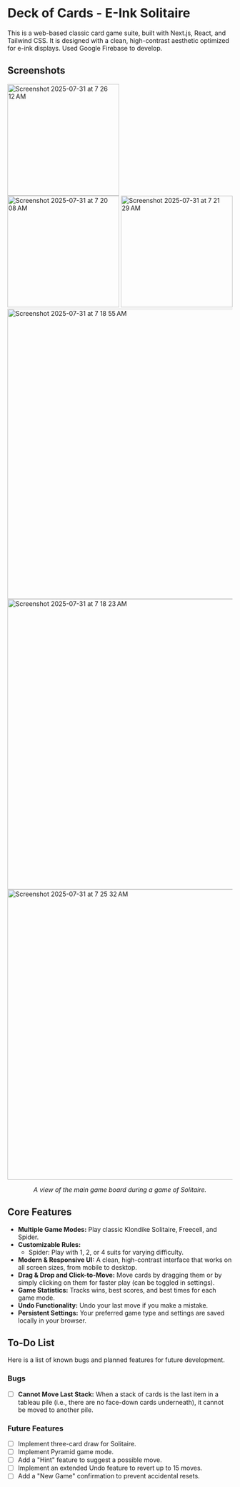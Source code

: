 # Deck of Cards - E-Ink Solitaire

This is a web-based classic card game suite, built with Next.js, React, and Tailwind CSS. It is designed with a clean, high-contrast aesthetic optimized for e-ink displays. Used Google Firebase to develop.

## Screenshots
<img width="250" alt="Screenshot 2025-07-31 at 7 26 12 AM" src="https://github.com/user-attachments/assets/221885f0-b6ed-46cc-986d-9d583c001bd4" />
<br/><img width="250" alt="Screenshot 2025-07-31 at 7 20 08 AM" src="https://github.com/user-attachments/assets/f7124be2-4d0c-4a0f-85ed-22fa29fa65c5" />
<img width="250" alt="Screenshot 2025-07-31 at 7 21 29 AM" src="https://github.com/user-attachments/assets/20b628dc-3f80-42f6-b7ff-82a1079ad26d" />
<br/><img width="650" alt="Screenshot 2025-07-31 at 7 18 55 AM" src="https://github.com/user-attachments/assets/9dd88388-c884-42b9-9e5b-c69e07c06955" />
<br/><img width="650"alt="Screenshot 2025-07-31 at 7 18 23 AM" src="https://github.com/user-attachments/assets/a6cc2aa4-4b4b-48d2-b77a-3b4ab9e933c8" />
<br/><img width="650" alt="Screenshot 2025-07-31 at 7 25 32 AM" src="https://github.com/user-attachments/assets/c9217f88-e602-4b1b-bec8-8c607f1392f6" />

*<p align="center">A view of the main game board during a game of Solitaire.</p>*

## Core Features

- **Multiple Game Modes:** Play classic Klondike Solitaire, Freecell, and Spider.
- **Customizable Rules:**
    - Spider: Play with 1, 2, or 4 suits for varying difficulty.
- **Modern & Responsive UI:** A clean, high-contrast interface that works on all screen sizes, from mobile to desktop.
- **Drag & Drop and Click-to-Move:** Move cards by dragging them or by simply clicking on them for faster play (can be toggled in settings).
- **Game Statistics:** Tracks wins, best scores, and best times for each game mode.
- **Undo Functionality:** Undo your last move if you make a mistake.
- **Persistent Settings:** Your preferred game type and settings are saved locally in your browser.


## To-Do List

Here is a list of known bugs and planned features for future development.

### Bugs
- [ ] **Cannot Move Last Stack:** When a stack of cards is the last item in a tableau pile (i.e., there are no face-down cards underneath), it cannot be moved to another pile.

### Future Features
- [ ] Implement three-card draw for Solitaire.
- [ ] Implement Pyramid game mode.
- [ ] Add a "Hint" feature to suggest a possible move.
- [ ] Implement an extended Undo feature to revert up to 15 moves.
- [ ] Add a "New Game" confirmation to prevent accidental resets.

